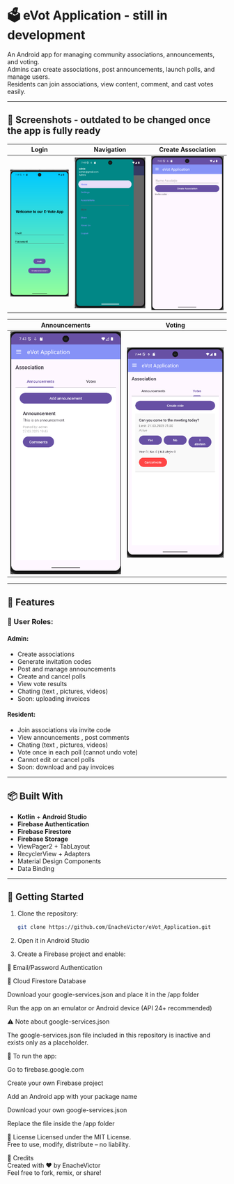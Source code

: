 # 🗳️ eVot Application - still in development

An Android app for managing community associations, announcements, and voting.  
Admins can create associations, post announcements, launch polls, and manage users.  
Residents can join associations, view content, comment, and cast votes easily.

---

## 📸 Screenshots - outdated to be changed once the app is fully ready

| Login | Navigation | Create Association |
|-------|------------|--------------------|
| ![Login](screenshots/login.png) | ![Nav](screenshots/nav.png) | ![Create](screenshots/create.png) |

| Announcements | Voting |
|---------------|--------|
| ![Announcements](screenshots/announcements.png) | ![Votes](screenshots/votes.png) |

---

## 🔧 Features

### 👥 User Roles:

#### Admin:
- Create associations
- Generate invitation codes
- Post and manage announcements
- Create and cancel polls
- View vote results
- Chating (text , pictures, videos)
- Soon: uploading invoices

#### Resident:
- Join associations via invite code
- View announcements , post comments
- Chating (text , pictures, videos)
- Vote once in each poll (cannot undo vote)
- Cannot edit or cancel polls
- Soon: download and pay invoices

---

## 📦 Built With

- **Kotlin** + **Android Studio**
- **Firebase Authentication**
- **Firebase Firestore**
- **Firebase Storage**
- ViewPager2 + TabLayout
- RecyclerView + Adapters
- Material Design Components
- Data Binding

---

## 🚀 Getting Started

1. Clone the repository:
   ```bash
   git clone https://github.com/EnacheVictor/eVot_Application.git
2. Open it in Android Studio

3. Create a Firebase project and enable:

🔑 Email/Password Authentication

📄 Cloud Firestore Database

Download your google-services.json and place it in the /app folder

Run the app on an emulator or Android device (API 24+ recommended)


⚠️ Note about google-services.json

The google-services.json file included in this repository is inactive and exists only as a placeholder.

🔄 To run the app:

Go to firebase.google.com

Create your own Firebase project

Add an Android app with your package name

Download your own google-services.json

Replace the file inside the /app folder 
   

📜 License
Licensed under the MIT License.   
Free to use, modify, distribute – no liability.

🙌 Credits   
Created with ❤️ by EnacheVictor   
Feel free to fork, remix, or share!
